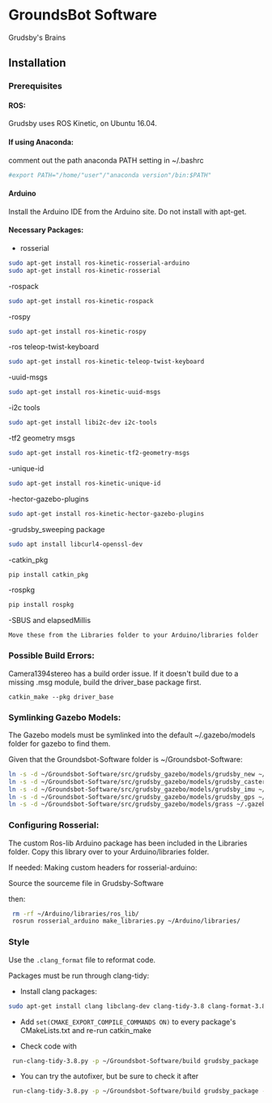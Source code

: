 # GroundsBot Software
Grudsby's Brains 

## Installation
### Prerequisites
#### ROS:
Grudsby uses ROS Kinetic, on Ubuntu 16.04.

#### If using Anaconda:
comment out the path anaconda PATH setting in ~/.bashrc
```bash
#export PATH="/home/"user"/"anaconda version"/bin:$PATH"
```
#### Arduino
Install the Arduino IDE from the Arduino site. Do not install with apt-get. 


#### Necessary Packages:
- rosserial 
```bash
sudo apt-get install ros-kinetic-rosserial-arduino
sudo apt-get install ros-kinetic-rosserial
```

-rospack
```bash
sudo apt-get install ros-kinetic-rospack
```

-rospy
```bash
sudo apt-get install ros-kinetic-rospy
```


-ros teleop-twist-keyboard
```bash
sudo apt-get install ros-kinetic-teleop-twist-keyboard
```

-uuid-msgs
```bash
sudo apt-get install ros-kinetic-uuid-msgs
```

-i2c tools 
```bash
sudo apt-get install libi2c-dev i2c-tools
```

-tf2 geometry msgs
```bash
sudo apt-get install ros-kinetic-tf2-geometry-msgs 
```

-unique-id
```bash
sudo apt-get install ros-kinetic-unique-id
```

-hector-gazebo-plugins
```bash
sudo apt-get install ros-kinetic-hector-gazebo-plugins 
```

-grudsby_sweeping package
```bash
sudo apt install libcurl4-openssl-dev
```

-catkin_pkg
```bash
pip install catkin_pkg
```

-rospkg 
```bash
pip install rospkg
```

-SBUS and elapsedMillis 
```
Move these from the Libraries folder to your Arduino/libraries folder
```

### Possible Build Errors:
Camera1394stereo has a build order issue. If it doesn't build due to a missing .msg module, build the driver_base package first. 
```
catkin_make --pkg driver_base
```


### Symlinking Gazebo Models:
The Gazebo models must be symlinked into the default ~/.gazebo/models folder for gazebo to find them. 

Given that the Groundsbot-Software folder is ~/Groundsbot-Software: 

```bash
ln -s -d ~/Groundsbot-Software/src/grudsby_gazebo/models/grudsby_new ~/.gazebo/models/grudsby_new
ln -s -d ~/Groundsbot-Software/src/grudsby_gazebo/models/grudsby_caster ~/.gazebo/models/grudsby_caster
ln -s -d ~/Groundsbot-Software/src/grudsby_gazebo/models/grudsby_imu ~/.gazebo/models/grudsby_imu
ln -s -d ~/Groundsbot-Software/src/grudsby_gazebo/models/grudsby_gps ~/.gazebo/models/grudsby_gps
ln -s -d ~/Groundsbot-Software/src/grudsby_gazebo/models/grass ~/.gazebo/models/grass
```

### Configuring Rosserial:
The custom Ros-lib Arduino package has been included in the Libraries folder.
Copy this library over to your Arduino/libraries folder.

If needed:
Making custom headers for rosserial-arduino:

Source the sourceme file in Grudsby-Software

then:
```bash 
 rm -rf ~/Arduino/libraries/ros_lib/
 rosrun rosserial_arduino make_libraries.py ~/Arduino/libraries/
```

### Style
Use the ```.clang_format``` file to reformat code. 

Packages must be run through clang-tidy: 

- Install clang packages: 
```bash
sudo apt-get install clang libclang-dev clang-tidy-3.8 clang-format-3.8
```

- Add ```set(CMAKE_EXPORT_COMPILE_COMMANDS ON)``` to every package's CMakeLists.txt and re-run catkin_make

- Check code with 
```bash
 run-clang-tidy-3.8.py -p ~/Groundsbot-Software/build grudsby_package 
```
- You can try the autofixer, but be sure to check it after
```bash
 run-clang-tidy-3.8.py -p ~/Groundsbot-Software/build grudsby_package -fix
```





